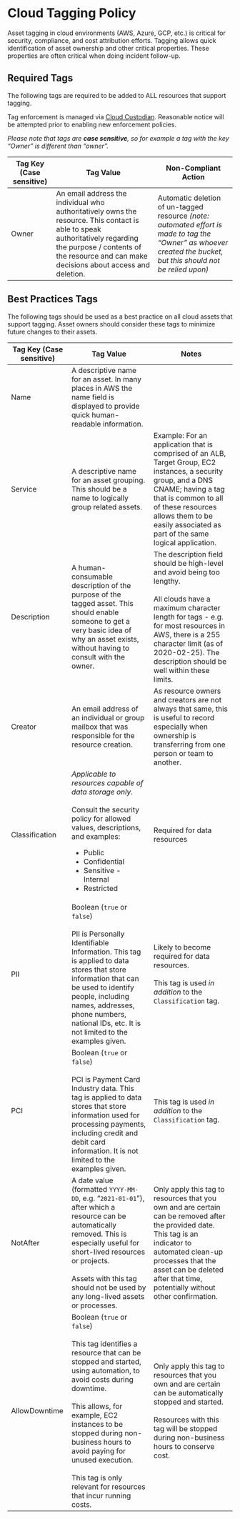 # Cloud Tagging Policy

Asset tagging in cloud environments (AWS, Azure, GCP, etc.) is critical for security, compliance, and cost attribution efforts. Tagging allows quick identification of asset ownership and other critical properties. These properties are often critical when doing incident follow-up.

## Required Tags

The following tags are required to be added to ALL resources that support tagging.

Tag enforcement is managed via [Cloud Custodian](./Cloud-Tagging-Policy.md). Reasonable notice will be attempted prior to enabling new enforcement policies.

_Please note that tags are **case sensitive**, so for example a tag with the key “Owner” is different than “owner”._

| Tag Key (Case sensitive) | Tag Value                                                                                                                                                                                                               | Non-Compliant Action                                                                                                                                             |
| ------------------------ | ----------------------------------------------------------------------------------------------------------------------------------------------------------------------------------------------------------------------- | ---------------------------------------------------------------------------------------------------------------------------------------------------------------- |
| Owner                    | An email address the individual who authoritatively owns the resource. This contact is able to speak authoritatively regarding the purpose / contents of the resource and can make decisions about access and deletion. | Automatic deletion of un-tagged resource _(note: automated effort is made to tag the “Owner” as whoever created the bucket, but this should not be relied upon)_ |

## Best Practices Tags

The following tags should be used as a best practice on all cloud assets that support tagging. Asset owners should consider these tags to minimize future changes to their assets.

| Tag Key (Case sensitive) | Tag Value                                                                                                                                                                                                                                                                                                                                                  | Notes                                                                                                                                                                                                                                                                       |
| ------------------------ | ---------------------------------------------------------------------------------------------------------------------------------------------------------------------------------------------------------------------------------------------------------------------------------------------------------------------------------------------------------- | --------------------------------------------------------------------------------------------------------------------------------------------------------------------------------------------------------------------------------------------------------------------------- |
| Name                     | A descriptive name for an asset. In many places in AWS the name field is displayed to provide quick human-readable information.                                                                                                                                                                                                                            |                                                                                                                                                                                                                                                                             |
| Service                  | A descriptive name for an asset grouping. This should be a name to logically group related assets.                                                                                                                                                                                                                                                         | Example: For an application that is comprised of an ALB, Target Group, EC2 instances, a security group, and a DNS CNAME; having a tag that is common to all of these resources allows them to be easily associated as part of the same logical application.                 |
| Description              | A human-consumable description of the purpose of the tagged asset. This should enable someone to get a very basic idea of why an asset exists, without having to consult with the owner.                                                                                                                                                                   | The description field should be high-level and avoid being too lengthy.<br><br>All clouds have a maximum character length for tags - e.g. for most resources in AWS, there is a 255 character limit (as of 2020-02-25). The description should be well within these limits. |
| Creator                  | An email address of an individual or group mailbox that was responsible for the resource creation.                                                                                                                                                                                                                                                         | As resource owners and creators are not always that same, this is useful to record especially when ownership is transferring from one person or team to another.                                                                                                            |
| Classification           | _Applicable to resources capable of data storage only._<br><br>Consult the security policy for allowed values, descriptions, and examples: <ul><li>Public</li><li>Confidential</li><li>Sensitive - Internal<li>Restricted</li></ul>                                                                                                                        | Required for data resources                                                                                                                                                                                                                                                 |
| PII                      | Boolean (`true` or `false`)<br><br>PII is Personally Identifiable Information. This tag is applied to data stores that store information that can be used to identify people, including names, addresses, phone numbers, national IDs, etc. It is not limited to the examples given.                                                                       | Likely to become required for data resources.<br><br>This tag is used _in addition_ to the `Classification` tag.                                                                                                                                                            |
| PCI                      | Boolean (`true` or `false`)<br><br>PCI is Payment Card Industry data. This tag is applied to data stores that store information used for processing payments, including credit and debit card information. It is not limited to the examples given.                                                                                                        | This tag is used _in addition_ to the `Classification` tag.                                                                                                                                                                                                                 |
| NotAfter                 | A date value (formatted `YYYY-MM-DD`, e.g. “`2021-01-01`”), after which a resource can be automatically removed. This is especially useful for short-lived resources or projects.<br><br>Assets with this tag should not be used by any long-lived assets or processes.                                                                                    | Only apply this tag to resources that you own and are certain can be removed after the provided date. This tag is an indicator to automated clean-up processes that the asset can be deleted after that time, potentially without other confirmation.                       |
| AllowDowntime            | Boolean (`true` or `false`)<br><br>This tag identifies a resource that can be stopped and started, using automation, to avoid costs during downtime.<br><br>This allows, for example, EC2 instances to be stopped during non-business hours to avoid paying for unused execution.<br><br>This tag is only relevant for resources that incur running costs. | Only apply this tag to resources that you own and are certain can be automatically stopped and started.<br><br>Resources with this tag will be stopped during non-business hours to conserve cost.                                                                          |
